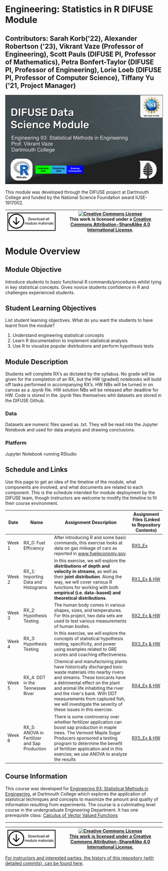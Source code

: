 # Engineering: Statistics in R DIFUSE Module 

## Contributors: Sarah Korb('22), Alexander Robertson ('23), Vikrant Vaze (Professor of Engineering), Scott Pauls (DIFUSE PI, Professor of Mathematics), Petra Bonfert-Taylor (DIFUSE PI, Professor of Engineering), Lorie Loeb (DIFUSE PI, Professor of Computer Science), Tiffany Yu ('21, Project Manager)


![DIFUSE Data Science Module.  Engineering 93: Statistical Methods in Engineering.  Professor Vikrant Vaze, Dartmouth College.  Funded by NSF IUSE1917002](repository-assets/DIFUSE_ENGS93_splash.png)

This module was developed through the DIFUSE project at Dartmouth College and funded by the National Science Foundation award IUSE-1917002.


| <a href="https://github.com/difuse-dartmouth/engineering-statistics-in-R/archive/refs/heads/main.zip"><img src="https://github.com/difuse-dartmouth/.github/blob/main/profile/images/download-all.png" alt="Download the entire module" align="center" style="width: 4in;"></a>| <a rel="license" href="http://creativecommons.org/licenses/by-sa/4.0/"><img alt="Creative Commons License" style="width=2in" src="https://i.creativecommons.org/l/by-sa/4.0/88x31.png" /><br></a>This work is licensed under a <a rel="license" href="http://creativecommons.org/licenses/by-sa/4.0/">Creative Commons Attribution-ShareAlike 4.0 International License</a>. |
|---------|----------|


# Module Overview
## Module Objective 
Introduce students to basic functional R commands/procedures whilst tying in key statistical concepts. Gives novice students confidence in R and challenges experienced students.


## Student Learning Objectives
List student learning objectives. What do you want the students to have learnt from the module?
1. Understand engineering statistical concepts 
2. Learn R documentation to implement statistical analysis
3. Use R to visualize popular distrbutions and perform hypothesis tests

## Module Description
Students will complete RX’s as dictated by the syllabus. No grade will be given for the completion of an RX, but the HW (graded) notebooks will build off tasks performed in accompanying RX’s. HW NBs will be turned in on canvas as a .ipynb file. HW solution NBs will be released after deadline for HW. Code is stored in the .ipynb files themselves whil datasets are stored in the DIFUSE Github.

### Data
Datasets are numeric files saved as .txt. They will be read into the Jupyter Notebook and used for data analysis and drawing conclusions. 

### Platform
Jupyter Notebook running RStudio

## Schedule and Links
Use this page to get an idea of the timeline of the module, what components are involved, and what documents are related to each component. This is the schedule intended for module deployment by the DIFUSE team, though instructors are welcome to modify the timeline to fit their course environment.

| Date      | Name  | Assignment Description         | Assignment Files (Linked to Repository Contents) |
|-----------|--------------------------|-------------------------------|---------------------------------|
| Week 1 | RX_0: Fuel Efficiency | After introducing R and some basic commands, this exercise looks at data on gas mileage of cars as reported in www.fueleconomy.gov.| [RX0_Ex](completed_module/components/RX0/) |
| Week 2 | RX_1: Importing Data and Histograms | In this exercise, we will explore the **distributions of depth and velocity in streams**, as well as their **joint distribution**. Along the way, we will cover various R functions for working with both **empirical (i.e. data-based) and theoretical distributions**. | [RX1_Ex & HW](completed_module/components/RX1/) |
| Week 3 | RX_2: Hypothesis Testing | The  human  body comes  in  various  shapes, sizes,  and  temperatures.  For  this  project,  two data sets are used to test various measurements of human bodies. | [RX2_Ex & HW](completed_module/components/RX2/)
| Week 4 | RX_3: Hypothesis Testing | In this exercise, we will explore the concepts of statistical hypothesis testing, specificity, and power using examples related to GRE scores and coaching effectiveness. | [RX3_Ex & HW](completed_module/components/RX3/) |
| Week 5 | RX_4: DDT in the Tennessee River| Chemical and manufacturing plants have historically discharged toxic waste materials into nearby rivers and streams. These toxicants have a detrimental effect on the plant and animal life inhabiting the river and the river's bank. With DDT measurements from captured fish, we will investigate the severity of these issues in this exercise.| [RX4_Ex & HW](completed_module/components/RX4/)
| Week 6 | RX_5: ANOVA in Fertilizer and Sap Production | There is some controversy over whether fertilizer application can boost sap production in maple trees. The Vermont Maple Sugar Producers sponsored a testing program to determine the benefit of fertilizer application and in this exercise, we use ANOVA to analyze the results | [RX5_Ex & HW](completed_module/components/RX5/) |

## Course Information
This course was developed for <a href="http://dartmouth.smartcatalogiq.com/current/orc/Departments-Programs-Undergraduate/Engineering-Sciences/ENGS-Engineering-Sciences-Undergraduate/ENGS-93">Engineering 93: Statistical Methods in Engineering</a>, at Dartmouth College which explores the application of statistical techniques and concepts to maximize the amount and quality of information resulting from experiments. The course is a culminating level course in the undergraduate Engineering Department. It has one prerequiste class: <a href="http://dartmouth.smartcatalogiq.com/current/orc/Departments-Programs-Undergraduate/Mathematics/MATH-Mathematics-Undergraduate/MATH-13">Calculus of Vector Valued Functions

---

| <a href="https://github.com/difuse-dartmouth/engineering-statistics-in-R/archive/refs/heads/main.zip"><img src="https://github.com/difuse-dartmouth/.github/blob/main/profile/images/download-all.png" alt="Download the entire module" align="center" style="width: 4in;"></a>| <a rel="license" href="http://creativecommons.org/licenses/by-sa/4.0/"><img alt="Creative Commons License" style="width=2in" src="https://i.creativecommons.org/l/by-sa/4.0/88x31.png" /><br></a>This work is licensed under a <a rel="license" href="http://creativecommons.org/licenses/by-sa/4.0/">Creative Commons Attribution-ShareAlike 4.0 International License</a>. |
|---------|----------|

For instructors and interested parties, the history of this repository (with detailed commits), can be found [here](https://github.com/difuse-dartmouth/engineering-statistics-in-R/commits/main/).
